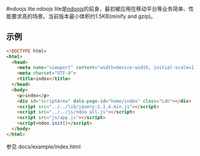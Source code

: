 #ndoojs lite
ndoojs lite是[ndoojs](http://github.com/ndoojs/ndoojs)的前身，最初被应用在移动平台等业务简单、性能要求高的场景。当前版本最小体积约1.5KB(minify and gzip)。

## 示例

```html
<!DOCTYPE html>
<html>
  <head>
    <meta name="viewport" content="width=device-width, initial-scale=1.0">
    <meta charset="UTF-8">
    <title>index</title>
  </head>
  <body>
    <p>index</p>
    <div id="scriptArea" data-page-id="home/index" class="Ldn"></div>
    <script src="../../lib/jquery-2.1.4.min.js"></script>
    <script src="../../js/ndoo_all.js"></script>
    <script src="js/app.js"></script>
    <script>ndoo.init()</script>
  </body>
</html>
```

参见 docs/example/index.html